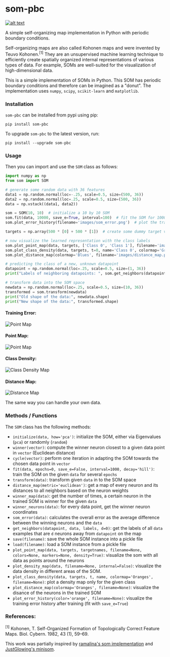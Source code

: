 # som-pbc
[![alt text](https://img.shields.io/pypi/v/som-pbc.svg "pypi version of som-pbc")](https://pypi.org/project/som-pbc/)
   
A simple self-organizing map implementation in Python with periodic boundary conditions.

Self-organizing maps are also called Kohonen maps and were invented by Teuvo Kohonen.<sup>[1]</sup> They are an unsupervised machine 
learning technique to efficiently create spatially organized internal representations of various types of data. For 
example, SOMs are well-suited for the visualization of high-dimensional data. 

This is a simple implementation of SOMs in Python. This SOM has periodic boundary conditions and therefore can be
imagined as a "donut". The implementation uses `numpy`, `scipy`, `scikit-learn` and `matplotlib`.

### Installation
`som-pbc` can be installed from pypi using pip:  

`pip install som-pbc`  

To upgrade `som-pbc` to the latest version, run:  

`pip install --upgrade som-pbc`

### Usage
Then you can import and use the `SOM` class as follows: 

``` python
import numpy as np
from som import SOM

# generate some random data with 36 features
data1 = np.random.normal(loc=-.25, scale=0.5, size=(500, 36))
data2 = np.random.normal(loc=.25, scale=0.5, size=(500, 36))
data = np.vstack((data1, data2))

som = SOM(10, 10)  # initialize a 10 by 10 SOM
som.fit(data, 10000, save_e=True, interval=100)  # fit the SOM for 10000 epochs, save the error every 100 steps
som.plot_error_history(filename='images/som_error.png')  # plot the training error history

targets = np.array(500 * [0] + 500 * [1])  # create some dummy target values

# now visualize the learned representation with the class labels
som.plot_point_map(data, targets, ['Class 0', 'Class 1'], filename='images/som.png')
som.plot_class_density(data, targets, t=0, name='Class 0', colormap='Greens', filename='images/class_0.png')
som.plot_distance_map(colormap='Blues', filename='images/distance_map.png')  # plot the distance map after training

# predicting the class of a new, unknown datapoint
datapoint = np.random.normal(loc=.25, scale=0.5, size=(1, 36))
print("Labels of neighboring datapoints: ", som.get_neighbors(datapoint, data, targets, d=0))

# transform data into the SOM space
newdata = np.random.normal(loc=.25, scale=0.5, size=(10, 36))
transformed = som.transform(newdata)
print("Old shape of the data:", newdata.shape)
print("New shape of the data:", transformed.shape)

```

#### Training Error:
![Point Map](https://github.com/alexarnimueller/som/blob/master/images/som_error.png?raw=true)

#### Point Map:
![Point Map](https://github.com/alexarnimueller/som/blob/master/images/som.png?raw=true)

#### Class Density:
![Class Density Map](https://github.com/alexarnimueller/som/blob/master/images/class_0.png?raw=true)

#### Distance Map:
![Distance Map](https://github.com/alexarnimueller/som/blob/master/images/distance_map.png?raw=true)

The same way you can handle your own data.


### Methods / Functions

The `SOM` class has the following methods:
- `initialize(data, how='pca')`: initialize the SOM, either via Eigenvalues (`pca`) or randomly (`random`)
- `winner(vector)`: compute the winner neuron closest to a given data point in `vector` (Euclidean distance)
- `cycle(vector)`: perform one iteration in adapting the SOM towards the chosen data point in `vector`
- `fit(data, epochs=0, save_e=False, interval=1000, decay='hill')`: train the SOM on the given `data` for several `epochs`
- `transform(data)`: transform given `data` in to the SOM space
- `distance_map(metric='euclidean')`: get a map of every neuron and its distances to all neighbors based on the neuron weights
- `winner_map(data)`: get the number of times, a certain neuron in the trained SOM is winner for the given `data`
- `winner_neurons(data)`: for every data point, get the winner neuron coordinates
- `som_error(data)`: calculates the overall error as the average difference between the winning neurons and the `data`
- `get_neighbors(datapoint, data, labels, d=0)`: get the labels of all `data` examples that are `d` neurons away from `datapoint` on the map
- `save(filename)`: save the whole SOM instance into a pickle file
- `load(filename)`: load a SOM instance from a pickle file
- `plot_point_map(data, targets, targetnames, filename=None, colors=None, markers=None, density=True)`: visualize the som with all data as points around the neurons
- `plot_density_map(data, filename=None, internal=False)`: visualize the data density in different areas of the SOM.
- `plot_class_density(data, targets, t, name, colormap='Oranges', filename=None)`: plot a density map only for the given class
- `plot_distance_map(colormap='Oranges', filename=None)`: visualize the disance of the neurons in the trained SOM
- `plot_error_history(color='orange', filename=None)`: visualize the training error history after training (fit with `save_e=True`)

### References:
<sup>[1]</sup> Kohonen, T. Self-Organized Formation of Topologically Correct Feature Maps. Biol. Cybern. 1982, 43 (1), 59–69.

This work was partially inspired by [ramalina's som implementation](https://github.com/ramarlina/som "ramarlina's som github repo") and [JustGlowing's minisom](https://github.com/JustGlowing/minisom "JustGlowing's minisom github repo").
